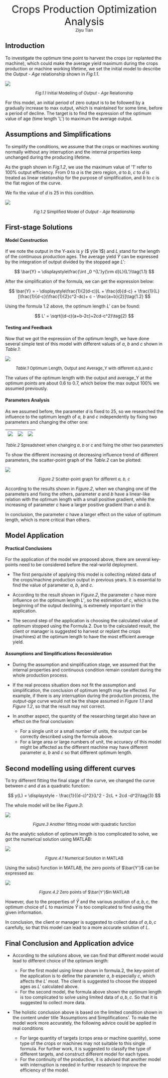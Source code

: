 <div align='center' ><font size ='6'>Crops Production Optimization Analysis</font> </div>

<div align='center' ><font size ='2'>Ziyu Tian</font> </div>


## Introduction 

To investigate the optimum time point to harvest the crops (or replanted the machine), which could make the average yield maximum during the crops production or machine working lifetime, we set the initial model to describe the *Output - Age* relationship shown in *Fig.1.1*.

![](image/20230408203914.png)

<font size=2><center>*Fig.1.1* Initial Modelling of *Output - Age* Relationship</center></font>


For this model, an initial period of zero output is to be followed by a gradually increase to max output, which is maintained for some time, before a period of decline. The target is to find the expression of the optimum value of age (time length 'L') to maximum the average output.

## Assumptions and Simplifications 

To simplify the conditions, we assume that the crops or machines working normally without any interruption and the internal properties keep unchanged during the producing lifetime.

As the graph shown in *Fig.1.2*, we use the maximum value of '1' refer to 100% output efficiency. From 0 to *a* is the zero region, *a* to *b*, *c* to *d* is treated as linear relationship for the purpose of simplification, and *b* to *c* is the flat region of the curve.

We fix the value of *d* is 25 in this condition.


![](image/20230408204117.png)

<font size=2><center>*Fig.1.2* Simplified Model of *Output - Age* Relationship</center></font>

## First-stage Solutions 

#### Model Construction

If we note the output in the Y-axis is *y* ($ y\le 1$) and $L$ stand for the length of the continuous production ages. The average yield $\bar{Y}$ can be expressed by the integration of output divided by the stopped age $L'$:

$$
\bar{Y} = \displaystyle\frac{\int _0 ^{L'}y{\rm d}L}{L'}\tag{1.1}
$$

After the simplification of the formula, we can get the expression below:

$$
\bar{Y} = - \displaystyle\frac{1}{2(d-c)}L + \frac{d}{d-c} + \frac{1}{L}[\frac{1}{d-c}(\frac{1}{2}c^2-dc)+ c - \frac{a+b}{2}]\tag{1.2}
$$

Using the formula 1.2 above, the optimum length $L'$ can be found:

$$
L' = \sqrt{(d-c)(a+b-2c)+2cd-c^2}\tag{2}
$$


#### Testing and Feedback
Now that we got the expression of the optimum length, we have done several simple test of this model with different values of *a*, *b* and *c* shown in *Table.1*:


![](image/20230409111247.png)
<font size=2><center>*Table.1* Optimum Length, Output and Average_Y with different *a,b*,and *c*</center></font>


The values of the optimum length with the output and average_Y at the optimum points are about 0.6 to 0.7, which below the max output 100% we assumed previously.

#### Parameters Analysis 

As we assumed before, the parameter *d* is fixed to 25, so we researched the influence to the optimum length of *a, b* and *c* independently by fixing two parameters and changing the other one:

|![](image/20230409155708.png)|![](image/20230409155953.png)|![](image/20230409160030.png)|
|---|---|---|
<font size=2><center>*Table.2* Spreadsheet when changing *a*, *b* or *c* and fixing the other two parameters</center></font>


To show the different increasing ot decreasing influence trend of different parameters, the scatter-point graph of the *Table.2* can be plotted:

![](image/20230409202330.png)
<font size=2><center>*Figure.2* Scatter-point graph for different *a, b, c*</center></font>

According to the results shown in *Figure.2*, when we changing one of the parameters and fixing the others, parameter *a* and *b* have a linear-like relation with the optimum length with a small positive gradient, while the increasing of parameter *c* have a larger positive gradient than *a* and *b*.

In conclusion, the parameter *c* have a larger effect on the value of optimum length, which is more critical than others.

## Model Application 

#### Practical Conclusions

For the application of the model we proposed above, there are several key-points need to be considered before the real-world deployment.

- The first perquisite of applying this model is collecting related data of the crops/machine production output in previous years. It is essential to find the value of parameter *a, b*, and *c*.

- According to the result shown in *Figure.2*, the parameter *c* have more influence on the optimum length *L'*, so the estimation of *c*, which is the beginning of the output declining, is extremely important in the application.

- The second step of the application is choosing the calculated value of optimum stopped using the Formula.2. Due to the calculated result, the client or manager is suggested to harvest or replant the crops (machines) at the optimum length to have the most efficient average yield.

#### Assumptions and Simplifications Reconsideration 

- During the assumption and simplification stage, we assumed that the internal properties and continuous condition remain constant during the whole production process.

- If the real process situation does not fit the assumption and simplification, the conclusion of optimum length may be effected. For example, if there is any interruption during the production process, the *output-age* curve would not be the shape assumed in *Figure 1.1* and *Figure 1.2*, so that the result may not correct.

- In another aspect, the quantity of the researching target also have an effect on the final conclusion:

    - For a single unit or a small number of units, the output can be correctly described using the formula above.
    - For a large area or large numbers of unit, the accuracy of this model might be affected as the different machine may have different parameter *a*, *b* and *c* so that different optimum length.


## Second modelling using different curves 

To try different fitting the final stage of the curve, we changed the curve between *c* and *d* as a quadratic function:

$$
y(L) = \displaystyle - \frac{1}{(d-c)^2}(L^2 - 2cL + 2cd -d^2)\tag{3}
$$

The whole model will be like *Figure.3*:

![](image/20230412165324.png)

<font size=2><center>*Figure.3* Another fitting model with quadratic function</center></font>

As the analytic solution of optimum length is too complicated to solve, we got the numerical solution using MATLAB:

![](image/2023-04-23-14-48-28.png)
<font size=2><center>*Figure.4.1* Numerical Solution in MATLAB</center></font>

Using the subs() function in MATLAB, the zero points of $\bar{Y'}$ can be expressed as:

![](image/2023-04-23-14-52-49.png)
<font size=2><center>*Figure.4.2* Zero points of $\bar{Y'}$in MATLAB</center></font>

However, due to the properties of $\bar{Y}$ and the various position of $a, b, c$, the optimum choice of $L$ to maximize $\bar{Y}$ is too complicated to find using the given information.

In conclusion, the client or manager is suggested to collect data of $a,b,c$ carefully, so that this model can lead to a more accurate solution of $L$.
## Final Conclusion and Application advice 

- According to the solutions above, we can find that different model would lead to different choice of the optimum length:
    - For the first model using linear shown in formula.2, the key-point of the application is to define the parameter *a*, *b* especially *c*, which affects the $L'$ most. The client is suggested to choose the stopped ages as $L'$ calculated above.
    - For the second model, the formula above shown the optimum length is too complicated to solve using limited data of $a,b,c$. So that it is suggested to collect more data.
- The holistic conclusion above is based on the limited condition shown in the content under title 'Assumptions and Simplifications'. To make the model work more accurately, the following advice could be applied in real conditions

    - For large quantity of targets (crops area or machine quantity), some type of the crops or machines may not suitable to this single formula. For further work, it is suggested to classify the type of different targets, and construct different model for each types.
    - For the continuity of the production, it is advised that another model with interruption is needed in further research to improve the efficiency of the model.

